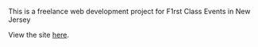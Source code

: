 This is a freelance web development project for F1rst Class Events in New Jersey

View the site [here](https://f1cevents.vercel.app/).

